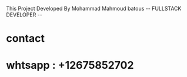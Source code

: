 This Project Developed By Mohammad Mahmoud batous
            -- FULLSTACK DEVELOPER --
# contact
 # whtsapp : +12675852702

